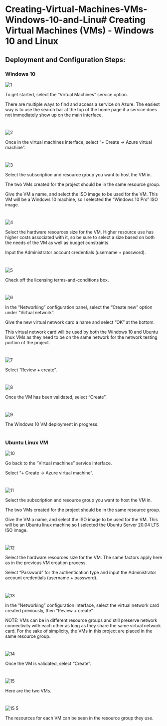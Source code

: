 # Creating-Virtual-Machines-VMs-Windows-10-and-Linu# Creating Virtual Machines (VMs) - Windows 10 and Linux

<h2>Deployment and Configuration Steps:</h2>

<h3>Windows 10</h3>

![1](https://github.com/melisa-er/Creating-Virtual-Machines-VMs-Windows-10-and-Linux/assets/157723219/eaddde80-7823-4cad-9bd0-d1c8ec7ee0de)

To get started, select the “Virtual Machines” service option.

There are multiple ways to find and access a service on Azure. The easiest way is to use the search bar at the top of the home page if a service does not immediately show up on the main interface.

#
![2](https://github.com/melisa-er/Creating-Virtual-Machines-VMs-Windows-10-and-Linux/assets/157723219/1691e583-d44e-4f81-946f-51a705da50cf)

Once in the virtual machines interface, select “+ Create → Azure virtual machine”.

#
![3](https://github.com/melisa-er/Creating-Virtual-Machines-VMs-Windows-10-and-Linux/assets/157723219/d2df37fb-aba6-43ba-899b-3741534cca28)

Select the subscription and resource group you want to host the VM in.

The two VMs created for the project should be in the same resource group.

Give the VM a name, and select the ISO image to be used for the VM. This VM will be a Windows 10 machine, so I selected the “Windows 10 Pro” ISO image.

#
![4](https://github.com/melisa-er/Creating-Virtual-Machines-VMs-Windows-10-and-Linux/assets/157723219/c61a1e23-48a9-478f-b119-d0295486e29f)

Select the hardware resources size for the VM. Higher resource use has higher costs associated with it, so be sure to select a size based on both the needs of the VM as well as budget constraints.

Input the Administrator account credentials (username + password).

#
![5](https://github.com/melisa-er/Creating-Virtual-Machines-VMs-Windows-10-and-Linux/assets/157723219/b27267c1-46b8-476d-a12e-776128920a6f)

Check off the licensing terms-and-conditions box.

#
![6](https://github.com/melisa-er/Creating-Virtual-Machines-VMs-Windows-10-and-Linux/assets/157723219/b8feedf3-bbf5-4360-a95c-bd28376c7f17)

In the “Networking” configuration panel, select the “Create new” option under “Virtual network”.

Give the new virtual network card a name and select “OK” at the bottom.

This virtual network card will be used by both the Windows 10 and Ubuntu linux VMs as they need to be on the same network for the network testing portion of the project.

#
![7](https://github.com/melisa-er/Creating-Virtual-Machines-VMs-Windows-10-and-Linux/assets/157723219/44b63dfe-e466-4ec7-8fdd-2d9113cf3187)

Select “Review + create”.

#
![8](https://github.com/melisa-er/Creating-Virtual-Machines-VMs-Windows-10-and-Linux/assets/157723219/bd659978-fffc-47b9-b505-9ab1fd99bbc9)

Once the VM has been validated, select “Create”.

#
![9](https://github.com/melisa-er/Creating-Virtual-Machines-VMs-Windows-10-and-Linux/assets/157723219/d9056f76-40b8-416d-b5e8-ef1a93303255)

The Windows 10 VM deployment in progress.

#
<h3>Ubuntu Linux VM</h3>

![10](https://github.com/melisa-er/Creating-Virtual-Machines-VMs-Windows-10-and-Linux/assets/157723219/8b95a6e9-baab-4603-9f7f-f9a084e47b50)

Go back to the “Virtual machines” service interface.

Select “+ Create → Azure virtual machine”. 

#
![11](https://github.com/melisa-er/Creating-Virtual-Machines-VMs-Windows-10-and-Linux/assets/157723219/32deafd8-9032-483f-964b-412cd7539a96)

Select the subscription and resource group you want to host the VM in.

The two VMs created for the project should be in the same resource group.

Give the VM a name, and select the ISO image to be used for the VM. This will be an Ubuntu linux machine so I selected the Ubuntu Server 20.04 LTS ISO image.

#
![12](https://github.com/melisa-er/Creating-Virtual-Machines-VMs-Windows-10-and-Linux/assets/157723219/3b726bb7-c0fd-497f-aa2e-bced57dc5168)

Select the hardware resources size for the VM. The same factors apply here as in the previous VM creation process.

Select “Password” for the authentication type and input the Administrator account credentials (username + password).

#
![13](https://github.com/melisa-er/Creating-Virtual-Machines-VMs-Windows-10-and-Linux/assets/157723219/123dfc7f-6e02-4003-a27d-12944697624b)

In the “Networking” configuration interface, select the virtual network card created previously, then “Review + create”.

NOTE: VMs can be in different resource groups and still preserve network connectivity with each other as long as they share the same virtual network card. For the sake of simplicity, the VMs in this project are placed in the same resource group.

#
![14](https://github.com/melisa-er/Creating-Virtual-Machines-VMs-Windows-10-and-Linux/assets/157723219/295d4596-bd32-42ec-b0e3-79d242d0351c)

Once the VM is validated, select “Create”.

#
![15](https://github.com/melisa-er/Creating-Virtual-Machines-VMs-Windows-10-and-Linux/assets/157723219/f1871fe1-6be4-46e3-81a6-896bb9cd8c8e)

Here are the two VMs.

#
![15 5](https://github.com/melisa-er/Creating-Virtual-Machines-VMs-Windows-10-and-Linux/assets/157723219/d0729fdd-f88f-4789-9853-ab5e9745cb41)

The resources for each VM can be seen in the resource group they use.
